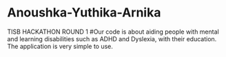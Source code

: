 # Anoushka-Yuthika-Arnika
TISB HACKATHON ROUND 1 
#Our code is about aiding people with mental and learning disabilities such as ADHD and Dyslexia, with their education. The application is very simple to use. 

